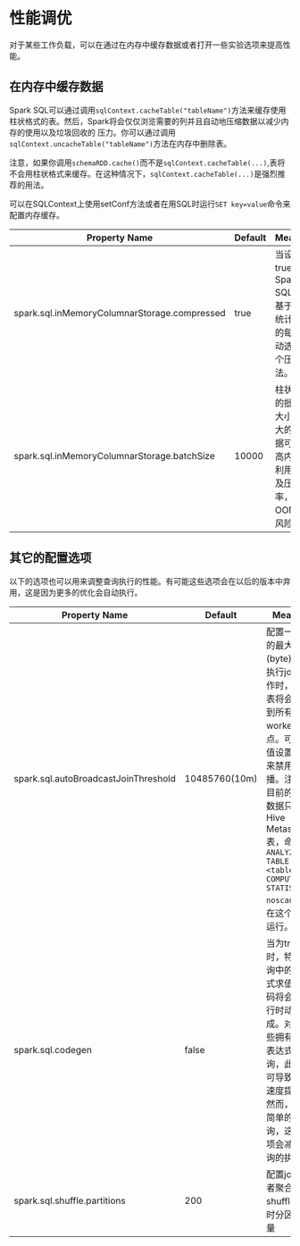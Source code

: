 # 性能调优

对于某些工作负载，可以在通过在内存中缓存数据或者打开一些实验选项来提高性能。

## 在内存中缓存数据

Spark SQL可以通过调用`sqlContext.cacheTable("tableName")`方法来缓存使用柱状格式的表。然后，Spark将会仅仅浏览需要的列并且自动地压缩数据以减少内存的使用以及垃圾回收的
压力。你可以通过调用`sqlContext.uncacheTable("tableName")`方法在内存中删除表。

注意，如果你调用`schemaRDD.cache()`而不是`sqlContext.cacheTable(...)`,表将不会用柱状格式来缓存。在这种情况下，`sqlContext.cacheTable(...)`是强烈推荐的用法。

可以在SQLContext上使用setConf方法或者在用SQL时运行`SET key=value`命令来配置内存缓存。

Property Name | Default | Meaning
--- | --- | ---
spark.sql.inMemoryColumnarStorage.compressed | true | 当设置为true时，Spark SQL将为基于数据统计信息的每列自动选择一个压缩算法。
spark.sql.inMemoryColumnarStorage.batchSize | 10000 | 柱状缓存的批数据大小。更大的批数据可以提高内存的利用率以及压缩效率，但有OOMs的风险

## 其它的配置选项

以下的选项也可以用来调整查询执行的性能。有可能这些选项会在以后的版本中弃用，这是因为更多的优化会自动执行。

Property Name | Default | Meaning
--- | --- | ---
spark.sql.autoBroadcastJoinThreshold | 10485760(10m) | 配置一个表的最大大小(byte)。当执行join操作时，这个表将会广播到所有的worker节点。可以将值设置为-1来禁用广播。注意，目前的统计数据只支持Hive Metastore表，命令`ANALYZE TABLE <tableName> COMPUTE STATISTICS noscan`已经在这个表中运行。
spark.sql.codegen | false | 当为true时，特定查询中的表达式求值的代码将会在运行时动态生成。对于一些拥有复杂表达式的查询，此选项可导致显著速度提升。然而，对于简单的查询，这个选项会减慢查询的执行
spark.sql.shuffle.partitions | 200 | 配置join或者聚合操作shuffle数据时分区的数量



